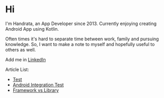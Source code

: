 # Hi

I'm Handrata, an App Developer since 2013. Currently enjoying creating Android App using Kotlin.

Often times it's hard to separate time between work, family and pursuing knowledge. So, I want to make a note to myself and hopefully useful to others as well.

Add me in [LinkedIn](https://www.linkedin.com/in/handrata-samsul-1517904b/)

Article List:
- [Test](https://handratas.github.io/blog/test)
- [Android Integration Test](https://handratas.github.io/blog/android-integration-test)
- [Framework vs Library](https://handratas.github.io/blog/framework-vs-library)
